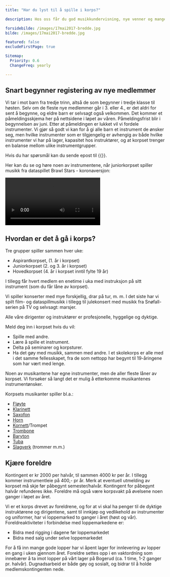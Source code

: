 ```yaml
---
title: "Har du lyst til å spille i korps?"

description: Hos oss får du god musikkundervisning, nye venner og mange hyggelige og spennende opplevelser. Opptak av nye medlemmer fra høsten 2025 starter straks.

forsidebilde: /images/17mai2017-bredde.jpg
bilde: /images/17mai2017-bredde.jpg

featured: false
excludeFirstPage: true

Sitemap:
  Priority: 0.6
  ChangeFreq: yearly

---
```



## Snart begynner registering av nye medlemmer

Vi tar i mot barn fra tredje trinn, altså de som begynner i tredje klasse til høsten. Selv om de fleste nye medlemmer går i 3. eller 4., er det aldri for sent å begynne, og eldre barn er selvsagt også velkommen. Det kommer et påmeldingsskjema her på nettsidene i løpet av våren. Påmeldingsfrist blir i begynnelsen av juni. Etter at påmeldingen er lukket vil vi fordele instrumenter. Vi gjør så godt vi kan for å gi alle barn et instrument de ønsker seg, men hvilke instrumenter som er tilgjengelig er avhengig av både hvilke instrumenter vi har på lager, kapasitet hos instruktører, og at korpset trenger en balanse mellom ulike instrumentgrupper.

Hvis du har spørsmål kan du sende epost til {{<email medlem>}}.

Her kan du se og høre noen av instrumentene, når
juniorkorpset spiller musikk fra dataspillet Brawl Stars -
koronaversjon:

<div class="video">
<video controls>
  <source src="../video/brawl_stars.mp4" type="video/mp4">
</video>
</div>



## Hvordan er det å gå i korps?

Tre grupper spiller sammen hver uke:

* Aspirantkorpset, (1. år i korpset)
* Juniorkorpset (2. og 3. år i korpset)
* Hovedkorpset (4. år i korpset inntil fylte 19 år)

I tillegg får hvert medlem en enetime i uka med
instruksjon på sitt instrument (som du får låne av
korpset).

Vi spiller konserter med mye forskjellig, drar på tur, m.
m. I det siste har vi spilt film- og dataspillmusikk i tillegg
til julekonsert med musikk fra Snøfall-serien på TV og
selvsagt: marsjer.

Alle våre dirigenter og instruktører er profesjonelle,
hyggelige og dyktige.

Meld deg inn i korpset hvis du vil:

- Spille med andre.
- Lære å spille et instrument.
- Delta på seminarer og korpsturer.
- Ha det gøy med musikk, sammen med andre.
  I et skolekorps er alle med i det samme fellesskapet,
  fra de som nettopp har begynt til 19-åringene som har
  vært med lenge.

Noen av musikantene har egne instrumenter, men de aller fleste låner av korpset.
Vi forsøker så langt det er mulig å etterkomme musikantenes instrumentønsker.

Korpsets musikanter spiller bl.a.:

- [Fløyte](https://no.wikipedia.org/wiki/Tverrfl%C3%B8yte)
- [Klarinett](https://no.wikipedia.org/wiki/Klarinett)
- [Saxofon](https://no.wikipedia.org/wiki/Saksofon)
- [Horn](https://no.wikipedia.org/wiki/Valthorn)
- [Kornett](https://no.wikipedia.org/wiki/Kornett)/Trompet
- [Trombone](https://no.wikipedia.org/wiki/Trombone)
- [Baryton](https://no.wikipedia.org/wiki/Baryton_(instrument))
- [Tuba](https://no.wikipedia.org/wiki/Tuba)
- [Slagverk](https://no.wikipedia.org/wiki/Slagverkinstrument) (trommer m.m.)

## Kjære foreldre

Kontingent er kr 2000 per halvår, til sammen 4000 kr per år. I tillegg kommer
instrumentleie på 400,- pr år. Merk at eventuell utmelding av korpset må skje
før påbegynt semester/halvår. Kontingent for påbegynt halvår refunderes ikke.
Foreldre må også være korpsvakt på øvelsene noen ganger i løpet av året.

Vi er et korps drevet av foreldrene, og for at vi skal ha penger til de dyktige instruktørene og dirigentene, samt til innkjøp og vedlikehold av instrumenter og uniformer, har vi loppemarked to ganger i året (høst og vår). Foreldreaktiviteter i forbindelse med loppemarkedene er:

*	Bidra med rigging i dagene før loppemarkedet
*	Bidra med salg under selve loppemarkedet

For å få inn mange gode lopper har vi åpent lager for innlevering av lopper en gang i uken gjennom året. Foreldre settes opp i en vaktordning som innebærer å ta imot lopper på vårt lager på Bogerud (ca. 1 time, 1-2 ganger pr. halvår).
Dugnadsarbeid er både gøy og sosialt, og bidrar til å holde medlemskontingenten nede. 
